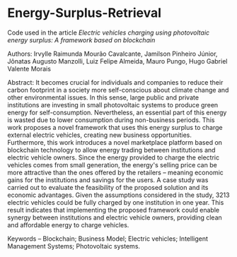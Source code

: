 # Energy-Surplus-Retrieval
Code used in the article *Electric vehicles charging using photovoltaic energy surplus: A framework based on blockchain*

Authors: Irvylle Raimunda Mourão Cavalcante, Jamilson Pinheiro Júnior, Jônatas Augusto Manzolli, Luiz Felipe Almeida, Mauro Pungo, Hugo Gabriel Valente Morais

Abstract: It becomes crucial for individuals and companies to reduce their carbon footprint in a society more self-conscious about climate change and other environmental issues. In this sense, large public and private institutions are investing in small photovoltaic systems to produce green energy for self-consumption. Nevertheless, an essential part of this energy is wasted due to lower consumption during non-business periods. This work proposes a novel framework that uses this energy surplus to charge external electric vehicles, creating new business opportunities. Furthermore, this work introduces a novel marketplace platform based on blockchain technology to allow energy trading between institutions and electric vehicle owners. Since the energy provided to charge the electric vehicles comes from small generation, the energy's selling price can be more attractive than the ones offered by the retailers – meaning economic gains for the institutions and savings for the users. A case study was carried out to evaluate the feasibility of the proposed solution and its economic advantages. Given the assumptions considered in the study, 3213 electric vehicles could be fully charged by one institution in one year. This result indicates that implementing the proposed framework could enable synergy between institutions and electric vehicle owners, providing clean and affordable energy to charge vehicles.

Keywords – Blockchain; Business Model; Electric vehicles; Intelligent Management Systems; Photovoltaic systems.
